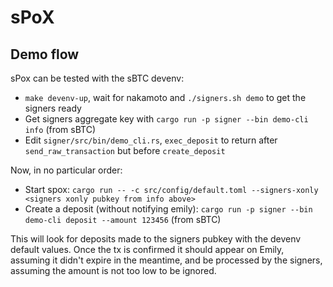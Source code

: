 # sPoX

## Demo flow

sPox can be tested with the sBTC devenv:
 - `make devenv-up`, wait for nakamoto and `./signers.sh demo` to get the signers ready
 - Get signers aggregate key with `cargo run -p signer --bin demo-cli info` (from sBTC)
 - Edit `signer/src/bin/demo_cli.rs`, `exec_deposit` to return after `send_raw_transaction` but before `create_deposit`
 
Now, in no particular order:
 - Start spox: `cargo run -- -c src/config/default.toml --signers-xonly <signers xonly pubkey from info above>`
 - Create a deposit (without notifying emily): `cargo run -p signer --bin demo-cli deposit --amount 123456` (from sBTC)

This will look for deposits made to the signers pubkey with the devenv default values. Once the tx is confirmed it should appear on Emily, assuming it didn't expire in the meantime, and be processed by the signers, assuming the amount is not too low to be ignored.
